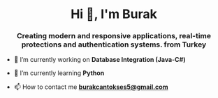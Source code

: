 <h1 align="center">Hi 👋, I'm Burak</h1>
<h3 align="center">Creating modern and responsive applications, real-time protections and authentication systems. from Turkey</h3>

- 🔭 I’m currently working on **Database Integration (Java-C#)**

- 🌱 I’m currently learning **Python**

- 📫 How to contact me **burakcantokses5@gmail.com**
